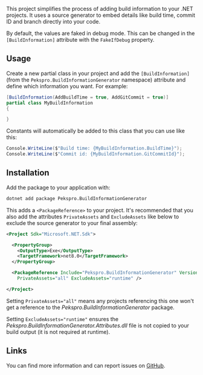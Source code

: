 This project simplifies the process of adding build information to your .NET projects. It uses a source generator to embed details like build time, commit ID and branch directly into your code.

By default, the values are faked in debug mode. This can be changed in the `[BuildInformation]` attribute with the `FakeIfDebug` property.

## Usage

Create a new partial class in your project and add the `[BuildInformation]` (from the `Pekspro.BuildInformationGenerator` namespace) attribute and define which information you want. For example:

```csharp
[BuildInformation(AddBuildTime = true, AddGitCommit = true)]
partial class MyBuildInformation
{

}
```

Constants will automatically be added to this class that you can use like this:

```csharp
Console.WriteLine($"Build time: {MyBuildInformation.BuildTime}");
Console.WriteLine($"Commit id: {MyBuildInformation.GitCommitId}");
```

## Installation

Add the package to your application with:

```bash
dotnet add package Pekspro.BuildInformationGenerator
```

This adds a `<PackageReference>` to your project. It's recommended that you also add the attributes `PrivateAssets` and `ExcludeAssets` like below to exclude the source generator to your final assembly:

```xml
<Project Sdk="Microsoft.NET.Sdk">

  <PropertyGroup>
    <OutputType>Exe</OutputType>
    <TargetFramework>net8.0</TargetFramework>
  </PropertyGroup>

  <PackageReference Include="Pekspro.BuildInformationGenerator" Version="0.0.1" 
    PrivateAssets="all" ExcludeAssets="runtime" />

</Project>
```

Setting `PrivateAssets="all"` means any projects referencing this one won't get a reference to the _Pekspro.BuildInformationGenerator_ package.

Setting `ExcludeAssets="runtime"` ensures the _Pekspro.BuildInformationGenerator.Attributes.dll_ file is not copied to your build output (it is not required at runtime).


## Links

You can find more information and can report issues on [GitHub](https://github.com/pekspro/BuildInformationGenerator).
